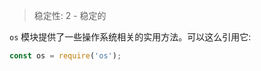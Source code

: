 
<!--introduced_in=v0.10.0-->

> 稳定性: 2 - 稳定的

`os` 模块提供了一些操作系统相关的实用方法。可以这么引用它:

```js
const os = require('os');
```

